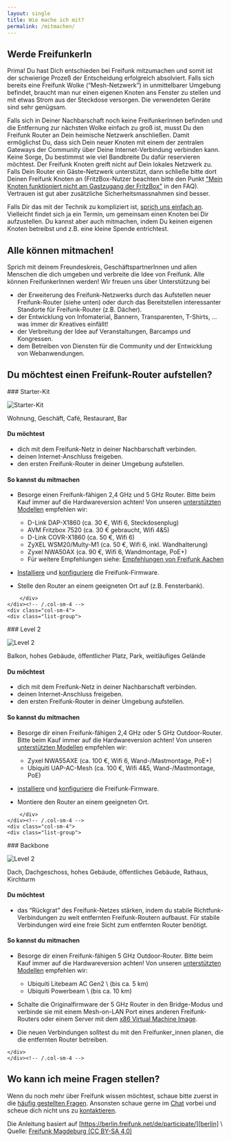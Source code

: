 ```yaml
---
layout: single
title: Wie mache ich mit?
permalink: /mitmachen/
---
```


## Werde FreifunkerIn

Prima! Du hast Dich entschieden bei Freifunk mitzumachen und somit ist der schwierige Prozeß der Entscheidung erfolgreich absolviert. Falls sich bereits eine Freifunk Wolke (“Mesh-Netzwerk”) in unmittelbarer Umgebung befindet, braucht man nur einen eigenen Knoten ans Fenster zu stellen und mit etwas Strom aus der Steckdose versorgen. Die verwendeten Geräte sind sehr genügsam.

Falls sich in Deiner Nachbarschaft noch keine FreifunkerInnen befinden und die Entfernung zur nächsten Wolke einfach zu groß ist, musst Du den Freifunk Router an Dein heimische Netzwerk anschließen. Damit ermöglichst Du, dass sich Dein neuer Knoten mit einem der zentralen Gateways der Community über Deine Internet-Verbindung verbinden kann. Keine Sorge, Du bestimmst wie viel Bandbreite Du dafür reservieren möchtest. Der Freifunk Knoten greift nicht auf Dein lokales Netzwerk zu. Falls Dein Router ein Gäste-Netzwerk unterstützt, dann schließe bitte dort Deinen Freifunk Knoten an (FritzBox-Nutzer beachten bitte den Punkt ["Mein Knoten funktioniert nicht am Gastzugang der FritzBox"][faq] in den FAQ). Vertrauen ist gut aber zusätzliche Sicherheitsmassnahmen sind besser.

Falls Dir das mit der Technik zu kompliziert ist, [sprich uns einfach an][kontakt]. Vielleicht findet sich ja ein Termin, um gemeinsam einen Knoten bei Dir aufzustellen. Du kannst aber auch mitmachen, indem Du keinen eigenen Knoten betreibst und z.B. eine kleine Spende entrichtest.

## Alle können mitmachen!

Sprich mit deinem Freundeskreis, GeschäftspartnerInnen und allen Menschen die dich umgeben und verbreite die Idee von Freifunk. Alle können FreifunkerInnen werden! Wir freuen uns über Unterstützung bei

- der Erweiterung des Freifunk-Netzwerks durch das Aufstellen neuer Freifunk-Router (siehe unten) oder durch das Bereitstellen interessanter Standorte für Freifunk-Router (z.B. Dächer).
- der Entwicklung von Infomaterial, Bannern, Transparenten, T-Shirts, … was immer dir Kreatives einfällt!
- der Verbreitung der Idee auf Veranstaltungen, Barcamps und Kongressen.
- dem Betreiben von Diensten für die Community und der Entwicklung von Webanwendungen.

## Du möchtest einen Freifunk-Router aufstellen?

<div class="row">
    <div class="col-sm-4">
        <div class="list-group">

<div  markdown="1">
### Starter-Kit

![Starter-Kit](/assets/mitmachen/participate_small.png)

Wohnung, Geschäft, Café, Restaurant, Bar

#### Du möchtest

- dich mit dem Freifunk-Netz in deiner Nachbarschaft verbinden.
- deinen Internet-Anschluss freigeben.
- den ersten Freifunk-Router in deiner Umgebung aufstellen.

#### So kannst du mitmachen

- Besorge einen Freifunk-fähigen 2,4&nbsp;GHz und 5&nbsp;GHz Router. Bitte beim Kauf immer auf die Hardwareversion achten! Von unseren [unterstützten Modellen][firmware] empfehlen wir:
  - D-Link DAP-X1860 (ca. 30&nbsp;€, Wifi 6, Steckdosenplug)
  - AVM Fritzbox 7520 (ca. 30&nbsp;€ gebraucht, Wifi 4&5)
  - D-Link COVR-X1860 (ca. 50&nbsp;€, Wifi 6)
  - ZyXEL WSM20/Multy-M1 (ca. 50&nbsp;€, Wifi 6, inkl. Wandhalterung)
  - Zyxel NWA50AX (ca. 90&nbsp;€, Wifi 6, Wandmontage, PoE+)
  - Für weitere Empfehlungen siehe: [Empfehlungen von Freifunk Aachen](https://wiki.freifunk.net/Freifunk_Aachen/Hardware)
- [Installiere][router-flashen] und [konfiguriere][router-konfigurieren] die Freifunk-Firmware.
- Stelle den Router an einem geeigneten Ort auf (z.B. Fensterbank).
  </div>

          </div>
      </div><!-- /.col-sm-4 -->
      <div class="col-sm-4">
      <div class="list-group">

<div markdown="1">
### Level 2

![Level 2](/assets/mitmachen/participate_medium.png)

Balkon, hohes Gebäude, öffentlicher Platz, Park, weitläufiges Gelände

#### Du möchtest

- dich mit dem Freifunk-Netz in deiner Nachbarschaft verbinden.
- deinen Internet-Anschluss freigeben.
- den ersten Freifunk-Router in deiner Umgebung aufstellen.

#### So kannst du mitmachen

- Besorge dir einen Freifunk-fähigen 2,4&nbsp;GHz oder 5&nbsp;GHz Outdoor-Router. Bitte beim Kauf immer auf die Hardwareversion achten! Von unseren [unterstützten Modellen][firmware] empfehlen wir:
  - Zyxel NWA55AXE (ca. 100&nbsp;€, Wifi 6, Wand-/Mastmontage, PoE+)
  - Ubiquiti UAP-AC-Mesh (ca. 100&nbsp;€, Wifi 4&5, Wand-/Mastmontage, PoE)
- [installiere][router-flashen] und [konfiguriere][router-konfigurieren] die Freifunk-Firmware.
- Montiere den Router an einem geeigneten Ort.
  </div>

          </div>
      </div><!-- /.col-sm-4 -->
      <div class="col-sm-4">
      <div class="list-group">

<div markdown="1">
### Backbone

![Level 2](/assets/mitmachen/participate_big.png)

Dach, Dachgeschoss, hohes Gebäude, öffentliches Gebäude, Rathaus, Kirchturm

#### Du möchtest

- das “Rückgrat” des Freifunk-Netzes stärken, indem du stabile Richtfunk-Verbindungen zu weit entfernten Freifunk-Routern aufbaust. Für stabile Verbindungen wird eine freie Sicht zum entfernten Router benötigt.

#### So kannst du mitmachen

- Besorge dir einen Freifunk-fähigen 5&nbsp;GHz Outdoor-Router. Bitte beim Kauf immer auf die Hardwareversion achten! Von unseren [unterstützten Modellen][firmware] empfehlen wir:
  - Ubiquiti Litebeam AC Gen2 \\
    (bis ca. 5&nbsp;km)
  - Ubiquiti Powerbeam \\
    (bis ca. 10&nbsp;km)
- Schalte die Originalfirmware der 5&nbsp;GHz Router in den Bridge-Modus und verbinde sie mit einem Mesh-on-LAN Port eines anderen Freifunk-Routers oder einem Server mit dem [x86 Virtual Machine Image][firmware].
- Die neuen Verbindungen solltest du mit den Freifunker_innen planen, die die entfernten Router betreiben.
  </div>

      </div>
      </div><!-- /.col-sm-4 -->

  </div>

## Wo kann ich meine Fragen stellen?

Wenn du noch mehr über Freifunk wissen möchtest, schaue bitte zuerst in die [häufig gestellten Fragen][faq]. Ansonsten schaue gerne im [Chat](https://chat.ffmuc.net) vorbei und scheue dich nicht uns zu [kontaktieren][kontakt].

Die Anleitung basiert auf [https://berlin.freifunk.net/de/participate/][berlin] \\
Quelle: [Freifunk Magdeburg (CC BY-SA 4.0)](https://md.freifunk.net)

[berlin]: https://berlin.freifunk.net/de/participate/
[faq]: /faq/
[firmware]: /firmware/
[kontakt]: /kontakt/
[twitter]: https://twitter.com/freifunkmuc
[router-flashen]: https://ffmuc.net/wiki/doku.php?id=knb:download#router_flashen_-_aufspielen_der_freifunk-firmware
[router-konfigurieren]: https://ffmuc.net/wiki/doku.php?id=knb:gui
